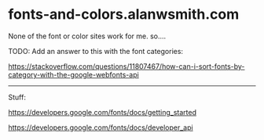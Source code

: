 # fonts-and-colors.alanwsmith.com

None of the font or color sites work for me. so....


TODO: Add an answer to this with the font 
categories:

https://stackoverflow.com/questions/11807467/how-can-i-sort-fonts-by-category-with-the-google-webfonts-api

--- 

Stuff:

https://developers.google.com/fonts/docs/getting_started

https://developers.google.com/fonts/docs/developer_api


